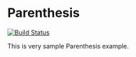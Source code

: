 Parenthesis 
===========
[![Build Status](https://travis-ci.org/chadliu23/Parenthesis.svg?branch=master)](https://travis-ci.org/chadliu23/Parenthesis)

This is very sample Parenthesis example. 
